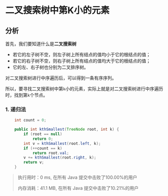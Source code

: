 # 二叉搜索树中第K小的元素

## 分析

首先，我们要知道什么是**二叉搜索树**

- 若它的左子树不空，则左子树上所有结点的值均小于它的根结点的值；
- 若它的右子树不空，则右子树上所有结点的值均大于它的根结点的值；
- 它的左、右子树也分别为二叉排序树。

对二叉搜索树进行中序遍历后，可以得到一条有序序列。

所以，要寻找二叉搜索树中第`k`小的元素，实际上就是对二叉搜索树进行中序遍历时，找到第`k`个节点。

### 1. 递归法

```java
    int count = 0;

    public int kthSmallest(TreeNode root, int k) {
        if (root == null)
            return 0;
        int v = kthSmallest(root.left, k);
        if (++count == k)
            return root.val;
        v += kthSmallest(root.right, k);
        return v;
    }
```

> 执行用时：0 ms, 在所有 Java 提交中击败了100.00%的用户
>
> 内存消耗：41.1 MB, 在所有 Java 提交中击败了10.21%的用户
